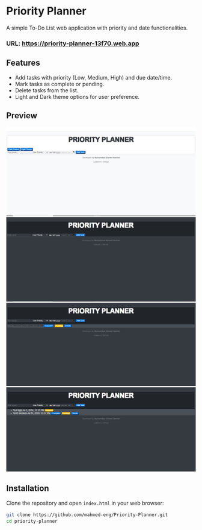 # Priority Planner

A simple To-Do List web application with priority and date functionalities.

### URL: https://priority-planner-13f70.web.app
 
## Features

- Add tasks with priority (Low, Medium, High) and due date/time.
- Mark tasks as complete or pending.
- Delete tasks from the list.
- Light and Dark theme options for user preference.

## Preview

![Priority Planner Preview 1](0.png)
![Priority Planner Preview 2](1.png)
![Priority Planner Preview 3](2.png)
![Priority Planner Preview 4](3.png)


## Installation

Clone the repository and open `index.html` in your web browser:

```bash
git clone https://github.com/mahmed-eng/Priority-Planner.git
cd priority-planner

